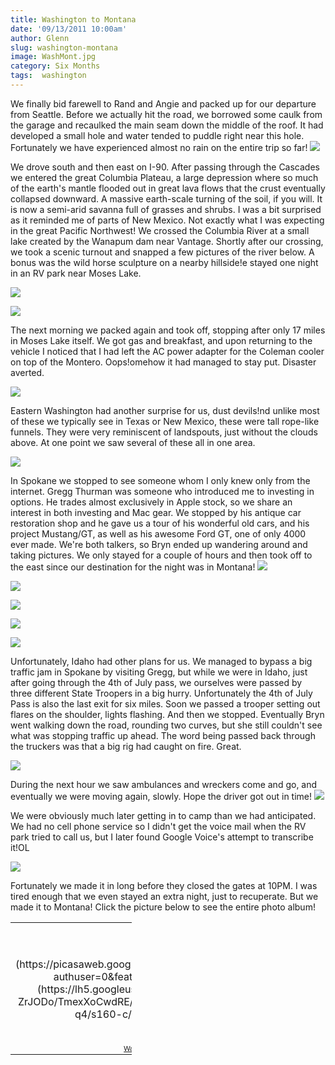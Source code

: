```yaml
---
title: Washington to Montana
date: '09/13/2011 10:00am'
author: Glenn
slug: washington-montana
image: WashMont.jpg
category: Six Months
tags:  washington
---
```

We finally bid farewell to Rand and Angie and packed up for our departure from Seattle. Before we actually hit the road, we borrowed some caulk from the garage and recaulked the main seam down the middle of the roof. It had developed a small hole and water tended to puddle right near this hole. Fortunately we have experienced almost no rain on the entire trip so far!
![](https://lh3.googleusercontent.com/-aR-zTcfqnH8/TmexY-34xZI/AAAAAAAABrc/9mwUaHNywkc/s640/P1150047.jpg)

We drove south and then east on I-90. After passing through the Cascades we entered the great Columbia Plateau, a large depression where so much of the earth's mantle flooded out in great lava flows that the crust eventually collapsed downward. A massive earth-scale turning of the soil, if you will. It is now a semi-arid savanna full of grasses and shrubs. I was a bit surprised as it reminded me of parts of New Mexico. Not exactly what I was expecting in the great Pacific Northwest!
We crossed the Columbia River at a small lake created by the Wanapum dam near Vantage. Shortly after our crossing, we took a scenic turnout and snapped a few pictures of the river below. A bonus was the wild horse sculpture on a nearby hillside!e stayed one night in an RV park near Moses Lake.

![](https://lh5.googleusercontent.com/-rUOv9gAaoxY/TmexdJql8iI/AAAAAAAABro/Z1FGnzaBUy4/s640/P1150068.jpg)

![](https://lh3.googleusercontent.com/-bNcZZNlh5BQ/TmexfSsuETI/AAAAAAAABrw/zqWtS7VCtOc/s640/P1150075.jpg)

The next morning we packed again and took off, stopping after only 17 miles in Moses Lake itself. We got gas and breakfast, and upon returning to the vehicle I noticed that I had left the AC power adapter for the Coleman cooler on top of the Montero. Oops!omehow it had managed to stay put. Disaster averted.

![](https://lh4.googleusercontent.com/-MsqS7mtOiJ0/Tmexg5bN8wI/AAAAAAAABpA/3XeUGHEMhtQ/s640/IMG_0544.jpg)

Eastern Washington had another surprise for us, dust devils!nd unlike most of these we typically see in Texas or New Mexico, these were tall rope-like funnels. They were very reminiscent of landspouts, just without the clouds above. At one point we saw several of these all in one area.

![](https://lh3.googleusercontent.com/-lH8nnWgVi2M/TmexjJaz1FI/AAAAAAAABr4/d8ZK-zEQBtw/s512/P1150081.jpg)

In Spokane we stopped to see someone whom I only knew only from the internet. Gregg Thurman was someone who introduced me to investing in options. He trades almost exclusively in Apple stock, so we share an interest in both investing and Mac gear. We stopped by his antique car restoration shop and he gave us a tour of his wonderful old cars, and his project Mustang/GT, as well as his awesome Ford GT, one of only 4000 ever made. We're both talkers, so Bryn ended up wandering around and taking pictures. We only stayed for a couple of hours and then took off to the east since our destination for the night was in Montana!
![](https://lh6.googleusercontent.com/-z7eqf5IdH1I/TmexmWhdEuI/AAAAAAAABsE/C09TpuOSw78/s640/P1150095.jpg)

![](https://lh3.googleusercontent.com/-fySjTKtFQk0/Tmexse0KdzI/AAAAAAAABsc/I3gZIUb3rno/s640/P1150111.jpg)

![](https://lh6.googleusercontent.com/-HktwjwH4saY/Tmex0_ff7cI/AAAAAAAABs4/h_zIZ5Gf_f8/s640/P1150125.jpg)

![](https://lh4.googleusercontent.com/-0I6AuuXdkgs/Tmex3mAisTI/AAAAAAAABtA/2lqFzGc2Iks/s640/P1150133.jpg)

![](https://lh3.googleusercontent.com/-limfW5iJdsY/Tmex8K6_NGI/AAAAAAAABtM/pKq8xSQ0oUM/s640/P1150143.jpg)

Unfortunately, Idaho had other plans for us. We managed to bypass a big traffic jam in Spokane by visiting Gregg, but while we were in Idaho, just after going through the 4th of July pass, we ourselves were passed by three different State Troopers in a big hurry. Unfortunately the 4th of July Pass is also the last exit for six miles. Soon we passed a trooper setting out flares on the shoulder, lights flashing. And then we stopped. Eventually Bryn went walking down the road, rounding two curves, but she still couldn't see what was stopping traffic up ahead. The word being passed back through the truckers was that a big rig had caught on fire. Great.

![](https://lh5.googleusercontent.com/-xtBvPerBSJQ/TmeyD9qWwHI/AAAAAAAABrQ/ls1ph2QqyO8/s640/P1150207.jpg)

During the next hour we saw ambulances and wreckers come and go, and eventually we were moving again, slowly. Hope the driver got out in time!
![](https://lh5.googleusercontent.com/-D0JqpgLsdLY/TmeyEz0yyjI/AAAAAAAABrU/WQu2R-enXgE/s640/P1150209.jpg)

We were obviously much later getting in to camp than we had anticipated. We had no cell phone service so I didn't get the voice mail when the RV park tried to call us, but I later found Google Voice's attempt to transcribe it!OL

![](https://lh6.googleusercontent.com/-cATaROyARC0/TmeyGrk06kI/AAAAAAAABrA/M5qe073RLKQ/IMG_0545.jpg)

Fortunately we made it in long before they closed the gates at 10PM. I was tired enough that we even stayed an extra night, just to recuperate. But we made it to Montana!
Click the picture below to see the entire photo album!
<table style="width: 194px;">
  <tr>
    <td style="height: 194px; background: url![]'https://picasaweb.google.com/s/c/transparent_album_background.gif') no-repeat left;" align="center">
      ![](https://picasaweb.google.com/dixonge/Washington?authuser=0&feat=embedwebsite">![](https://lh5.googleusercontent.com/-Kmur-ZrJODo/TmexXoCwdRE/AAAAAAAABv0/RfxPo62--q4/s160-c/Washington.jpg)
    </td>
  </tr>
  
  <tr>
    <td style="text-align: center; font-family: arial,sans-serif; font-size: 11px;">
      <a  href="https://picasaweb.google.com/dixonge/Washington?authuser=0&feat=embedwebsite">Washington
    </td>
  </tr>
</tabl